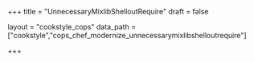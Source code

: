 +++
title = "UnnecessaryMixlibShelloutRequire"
draft = false

layout = "cookstyle_cops"
data_path = ["cookstyle","cops_chef_modernize_unnecessarymixlibshelloutrequire"]

+++

<!-- The content of this page is automatically generated from the
cops_chef_modernize_unnecessarymixlibshelloutrequire.yml file in github.com/chef/cookstyle/blob/main/docs-chef-io/data/cookstyle/. -->
